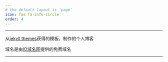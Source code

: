 ```yaml
---
# the default layout is 'page'
icon: fas fa-info-circle
order: 4
---
```


---

从[jekyll themes](http://jekyllthemes.org/)获得的模板，制作的个人博客

域名是由[IO域名网](http://nic.ioflying.com)提供的免费域名

---



